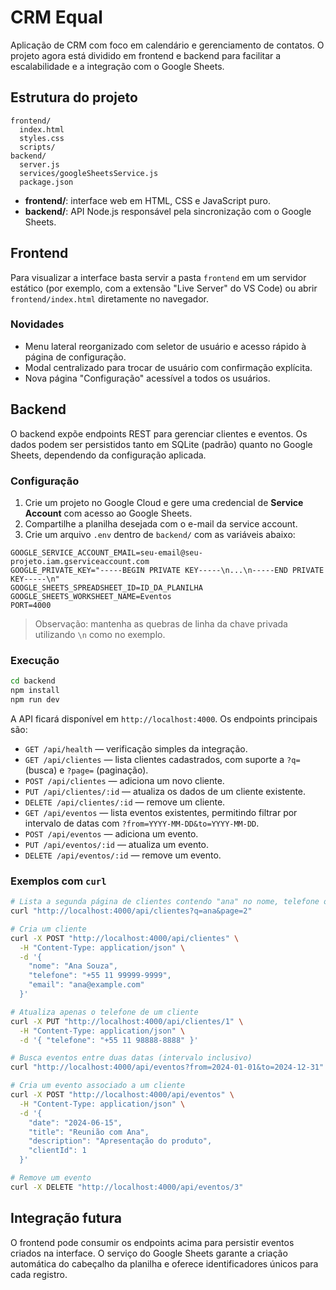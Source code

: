 # CRM Equal

Aplicação de CRM com foco em calendário e gerenciamento de contatos. O projeto agora está dividido em frontend e backend para facilitar a escalabilidade e a integração com o Google Sheets.

## Estrutura do projeto

```
frontend/
  index.html
  styles.css
  scripts/
backend/
  server.js
  services/googleSheetsService.js
  package.json
```

- **frontend/**: interface web em HTML, CSS e JavaScript puro.
- **backend/**: API Node.js responsável pela sincronização com o Google Sheets.

## Frontend

Para visualizar a interface basta servir a pasta `frontend` em um servidor estático (por exemplo, com a extensão "Live Server" do VS Code) ou abrir `frontend/index.html` diretamente no navegador.

### Novidades

- Menu lateral reorganizado com seletor de usuário e acesso rápido à página de configuração.
- Modal centralizado para trocar de usuário com confirmação explícita.
- Nova página "Configuração" acessível a todos os usuários.

## Backend

O backend expõe endpoints REST para gerenciar clientes e eventos. Os dados podem ser persistidos tanto em SQLite (padrão) quanto no Google Sheets, dependendo da configuração aplicada.

### Configuração

1. Crie um projeto no Google Cloud e gere uma credencial de **Service Account** com acesso ao Google Sheets.
2. Compartilhe a planilha desejada com o e-mail da service account.
3. Crie um arquivo `.env` dentro de `backend/` com as variáveis abaixo:

```
GOOGLE_SERVICE_ACCOUNT_EMAIL=seu-email@seu-projeto.iam.gserviceaccount.com
GOOGLE_PRIVATE_KEY="-----BEGIN PRIVATE KEY-----\n...\n-----END PRIVATE KEY-----\n"
GOOGLE_SHEETS_SPREADSHEET_ID=ID_DA_PLANILHA
GOOGLE_SHEETS_WORKSHEET_NAME=Eventos
PORT=4000
```

> Observação: mantenha as quebras de linha da chave privada utilizando `\n` como no exemplo.

### Execução

```bash
cd backend
npm install
npm run dev
```

A API ficará disponível em `http://localhost:4000`. Os endpoints principais são:

- `GET /api/health` — verificação simples da integração.
- `GET /api/clientes` — lista clientes cadastrados, com suporte a `?q=` (busca) e `?page=` (paginação).
- `POST /api/clientes` — adiciona um novo cliente.
- `PUT /api/clientes/:id` — atualiza os dados de um cliente existente.
- `DELETE /api/clientes/:id` — remove um cliente.
- `GET /api/eventos` — lista eventos existentes, permitindo filtrar por intervalo de datas com `?from=YYYY-MM-DD&to=YYYY-MM-DD`.
- `POST /api/eventos` — adiciona um evento.
- `PUT /api/eventos/:id` — atualiza um evento.
- `DELETE /api/eventos/:id` — remove um evento.

### Exemplos com `curl`

```bash
# Lista a segunda página de clientes contendo "ana" no nome, telefone ou e-mail.
curl "http://localhost:4000/api/clientes?q=ana&page=2"

# Cria um cliente
curl -X POST "http://localhost:4000/api/clientes" \
  -H "Content-Type: application/json" \
  -d '{
    "nome": "Ana Souza",
    "telefone": "+55 11 99999-9999",
    "email": "ana@example.com"
  }'

# Atualiza apenas o telefone de um cliente
curl -X PUT "http://localhost:4000/api/clientes/1" \
  -H "Content-Type: application/json" \
  -d '{ "telefone": "+55 11 98888-8888" }'

# Busca eventos entre duas datas (intervalo inclusivo)
curl "http://localhost:4000/api/eventos?from=2024-01-01&to=2024-12-31"

# Cria um evento associado a um cliente
curl -X POST "http://localhost:4000/api/eventos" \
  -H "Content-Type: application/json" \
  -d '{
    "date": "2024-06-15",
    "title": "Reunião com Ana",
    "description": "Apresentação do produto",
    "clientId": 1
  }'

# Remove um evento
curl -X DELETE "http://localhost:4000/api/eventos/3"
```

## Integração futura

O frontend pode consumir os endpoints acima para persistir eventos criados na interface. O serviço do Google Sheets garante a criação automática do cabeçalho da planilha e oferece identificadores únicos para cada registro.
